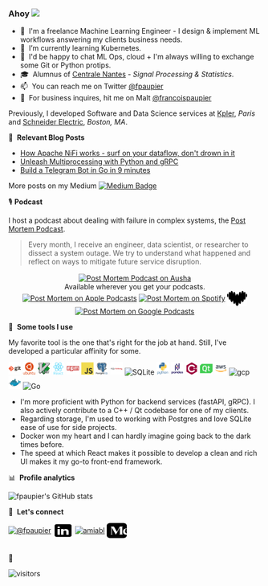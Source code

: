 ### Ahoy <a href="https://github.com/fpaupier"><img src="https://media.giphy.com/media/hvRJCLFzcasrR4ia7z/giphy.gif" width="30px"></a>


- 🔭 &nbsp;I'm a freelance Machine Learning Engineer - I design & implement ML workflows answering my clients business needs.
- 🌱 &nbsp;I’m currently learning Kubernetes.
- 💬 &nbsp;I'd be happy to chat ML Ops, cloud + I'm always willing to exchange some Git or Python protips.
- 🎓&nbsp; Alumnus of [Centrale Nantes](https://www.ec-nantes.fr/english-version) - _Signal Processing & Statistics_.
- 📫 &nbsp;You can reach me on Twitter [@fpaupier](https://twitter.com/fpaupier)
- 💼 &nbsp;For business inquires, hit me on Malt [@francoispaupier](https://www.malt.fr/profile/francoispaupier?overview=true)

Previously, I developed Software and Data Science services at [Kpler](https://www.kpler.com/), _Paris_ and [Schneider Electric](https://www.se.com/ww/en/), _Boston, MA_.

📕 &nbsp;**Relevant Blog Posts**
<!-- BLOG-POST-LIST:START -->
- [How Apache NiFi works - surf on your dataflow, don't drown in it](https://medium.com/free-code-camp/nifi-surf-on-your-dataflow-4f3343c50aa2)
- [Unleash Multiprocessing with Python and gRPC](https://medium.com/@francois.paupier/unleash-multiprocessing-with-python-and-grpc-795bc2957d0a?sk=5203c8f1a15e6a05e512ef305d1411f2)
- [Build a Telegram Bot in Go in 9 minutes](https://medium.com/swlh/build-a-telegram-bot-in-go-in-9-minutes-e06ad38acef1)
<!-- BLOG-POST-LIST:END -->

<p align="left">
More posts on my Medium <a href="https://medium.com/@francois.paupier"><img src="https://img.shields.io/badge/-@francois.paupier-314755?style=flat-square&amp;labelColor=314755&amp;logo=Medium&amp;link=https://medium.com/@francois.paupier" alt="Medium Badge"></a>
</p> 

🎙&nbsp;**Podcast**

I host a podcast about dealing with failure in complex systems, the [Post Mortem Podcast](https://podcast.ausha.co/postmortem). 

> Every month, I receive an engineer, data scientist, or researcher to dissect a system outage. We try to understand what happened and reflect on ways to mitigate future service disruption.



<p align="center">
<a href="https://smartlink.ausha.co/postmortem" target="blank"><img align="center" src="https://image.ausha.co/o6CFIR52wgAzufbBc8J7y23jhTtFPYcLsQZDTBae_400x400.jpeg" alt="Post Mortem Podcast on Ausha" height="100" width="100" /></a>
</br>Available wherever you get your podcasts.</br>
<a href="https://podcasts.apple.com/fr/podcast/post-mortem/id1535752959" target="blank"><img align="center" src="https://raw.githubusercontent.com/simple-icons/simple-icons/develop/icons/applepodcasts.svg" alt="Post Mortem on Apple Podcasts" height="30" width="40" /></a>
<a href="https://open.spotify.com/show/6UpnjZcPwJDBRXUMRUSxZZ" target="blank"><img align="center" src="https://raw.githubusercontent.com/simple-icons/simple-icons/develop/icons/spotify.svg" alt="Post Mortem on Spotify" height="30" width="40" /></a>
<a href="https://www.deezer.com/show/1854542" target="blank"><img align="center" src="https://raw.githubusercontent.com/simple-icons/simple-icons/develop/icons/deezer.svg" alt="Post Mortem on Deezer" height="30" width="40" /></a>
<a href="https://www.google.com/podcasts?feed=aHR0cHM6Ly9mZWVkLmF1c2hhLmNvL3lrajgyVHEyRExLUQ==" target="blank"><img align="center" src="https://raw.githubusercontent.com/simple-icons/simple-icons/develop/icons/googlepodcasts.svg" alt="Post Mortem on Google Podcasts" height="30" width="40" /></a>
</p>



🚀 &nbsp;**Some tools I use**

My favorite tool is the one that's right for the job at hand.
Still, I've developed a particular affinity for some.
<p align="left">
<img src="https://raw.githubusercontent.com/devicons/devicon/master/icons/git/git-original-wordmark.svg" alt="git" width="25" height="25" />
<img src="https://raw.githubusercontent.com/devicons/devicon/master/icons/ubuntu/ubuntu-plain-wordmark.svg" alt="ubuntu" width="25" height="25" />
<img src="https://raw.githubusercontent.com/devicons/devicon/master/icons/vim/vim-original.svg" alt="unix" width="25" height="25" />
<img src="https://raw.githubusercontent.com/devicons/devicon/master/icons/react/react-original-wordmark.svg" alt="react" width="25" height="25" />
<img src="https://raw.githubusercontent.com/devicons/devicon/master/icons/npm/npm-original-wordmark.svg" alt="npm" width="25" height="25" />
<img src="https://raw.githubusercontent.com/devicons/devicon/master/icons/javascript/javascript-original.svg" alt="javascript" width="25" height="25" />
<img src="https://raw.githubusercontent.com/devicons/devicon/master/icons/postgresql/postgresql-original-wordmark.svg" alt="PostgreSQL" width="25" height="25" />
<img src="https://raw.githubusercontent.com/devicons/devicon/master/icons/sqlalchemy/sqlalchemy-original-wordmark.svg" alt="SQLAlchemy" width="25" height="25" />
<img src="https://user-images.githubusercontent.com/33158051/103467186-7b6a8900-4d1a-11eb-9907-491064bc8458.png" alt="SQLite" width="55" height="25" />
<img src="https://raw.githubusercontent.com/devicons/devicon/master/icons/python/python-original-wordmark.svg" alt="python" width="25" height="25" />
<img src="https://raw.githubusercontent.com/devicons/devicon/master/icons/pandas/pandas-original-wordmark.svg" alt="Pandas" width="25" height="25" />
<img src="https://raw.githubusercontent.com/devicons/devicon/master/icons/cplusplus/cplusplus-plain.svg" alt="C++" width="25" height="25" />
<img src="https://raw.githubusercontent.com/devicons/devicon/master/icons/qt/qt-original.svg" alt="Qt" width="25" height="25" />
<img src="https://raw.githubusercontent.com/github/explore/80688e429a7d4ef2fca1e82350fe8e3517d3494d/topics/aws/aws.png" alt="aws" width="25" height="25" />
<img src="https://www.vectorlogo.zone/logos/google_cloud/google_cloud-icon.svg" alt="gcp" width="25" height="25" />
<img src="https://raw.githubusercontent.com/devicons/devicon/master/icons/docker/docker-original.svg" alt="Docker" width="25" height="25" />
<img src="https://cdn.jsdelivr.net/gh/devicons/devicon/icons/go/go-original.svg" alt="Go" width="25" height="25" />
</p>

- I'm more proficient with Python for backend services (fastAPI, gRPC). I also actively contribute to a C++ / Qt codebase for one of my clients.
- Regarding storage, I'm used to working with Postgres and love SQLite ease of use for side projects.
- Docker won my heart and I can hardly imagine going back to the dark times before.
- The speed at which React makes it possible to develop a clean and rich UI makes it my go-to front-end framework.

📊 &nbsp;**Profile analytics**

![fpaupier's GitHub stats](https://github-readme-stats.vercel.app/api?username=fpaupier&count_private=true&theme=nightowl)


🔗 &nbsp;**Let's connect**
<p align="left">
 <a href="https://twitter.com/fpaupier" target="blank"><img align="center" src="https://raw.githubusercontent.com/simple-icons/simple-icons/develop/icons/twitter.svg" alt="@fpaupier" height="30" width="40" /></a>
<a href="https://linkedin.com/in/f-paupier" target="blank"><img align="center" src="https://raw.githubusercontent.com/simple-icons/simple-icons/develop/icons/linkedin.svg" alt="f-paupier" height="30" width="40" /></a>
<a href="https://stackoverflow.com/users/7939550/amiabl" target="blank"><img align="center" src="https://raw.githubusercontent.com/simple-icons/simple-icons/develop/icons/stackoverflow.svg" alt="amiabl" height="30" width="40" /></a>
<a href="https://medium.com/@francois.paupier" target="blank"><img align="center" src="https://raw.githubusercontent.com/simple-icons/simple-icons/develop/icons/medium.svg" alt="@francois.paupier" height="30" width="40" /></a>
</p>


</br>
👀 &nbsp;

<p><img src="https://visitor-badge.glitch.me/badge?page_id=fpaupier.fpaupier" alt="visitors"></p>

